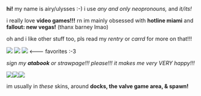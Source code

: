 <html>
  <body>
    <p><strong>hi!</strong> my name is airy/ulysses :-) i use <em>any and only neopronouns,</em> and <em>it/its!</em> </p>
    <p>i really love <strong>video games!!!</strong> rn im mainly obsessed with <strong>hotline miami</strong> and <strong>fallout: new vegas!</strong> (thanx barney lmao)</p>
    <p>oh and i like other stuff too, pls read my <em>rentry</em> or <em>carrd</em> for more on that!!!</p>
    <p><img src="https://i.imgur.com/oz4nTvG.gif"> <img src="https://i.imgur.com/izUKMe5.png"> <img src="https://i.imgur.com/j5Hy2cs.png"> <--- favorites :-3 </p>
    <p> <em>sign my <strong>atabook</strong> or strawpage!!! please!!! it makes me very VERY happy!!!</em> </p>
    <p><img src="https://blushift.carrd.co/assets/images/image10.gif?v=f13751a3"><img src="https://blushift.carrd.co/assets/images/image09.gif?v=f13751a3"><img src="https://i.imgur.com/oexmqYN.gif"></p>
    <p>im usually in <em>these</em> skins, around <strong>docks, the valve game area, & spawn!</strong></p>
  </body>
</html>
